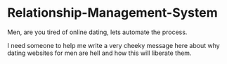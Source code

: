 # Relationship-Management-System

Men, are you tired of online dating, lets automate the process.

I need someone to help me write a very cheeky message here about why dating websites for men are hell and how this will liberate them.